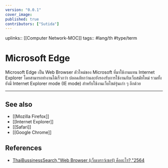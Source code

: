 ```yaml
---
version: "0.0.1"
cover_image:
published: true
contributors: ["Sutida"]
---
```

uplinks::  [[Computer Network-MOC]]
tags:: #lang/th #type/term

# Microsoft Edge
Microsoft Edge เป็น Web Browser ตัวใหม่ของ Microsoft ที่มาใช้งานแทน Internet Explorer โดยสามารถทำงานได้เร็วกว่า ปลอดภัยกว่าและยังรองรับการใช้งานกับเว็บสมัยใหม่ รวมทั้งยังมี Internet Explorer mode (IE mode) สำหรับใช้งานเว็บไซต์รุ่นเก่า ๆ อีกด้วย

---
## See also
- [[Mozilla Firefox]]
- [[Internet Explorer]]
- [[Safari]]
- [[Google Chrome]]
## References
- [ThaiBussinessSearch,"Web Browser (เว็บเบราว์เซอร์) คืออะไร?,"2564](https://www.thaibusinesssearch.com/marketing/web-browser/) 
